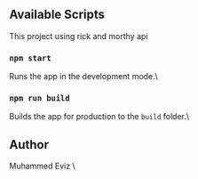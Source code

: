 ## Available Scripts

This project using rick and morthy api

### `npm start`

Runs the app in the development mode.\

### `npm run build`

Builds the app for production to the `build` folder.\

## Author

Muhammed Eviz \
